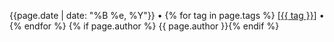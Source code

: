 {{page.date | date: "%B %e, %Y"}} • 
{% for tag in page.tags %}
<a href="/tags/{{tag}}">[{{ tag }}]</a> • 
{% endfor %}
{% if page.author %} {{ page.author }}{% endif %}